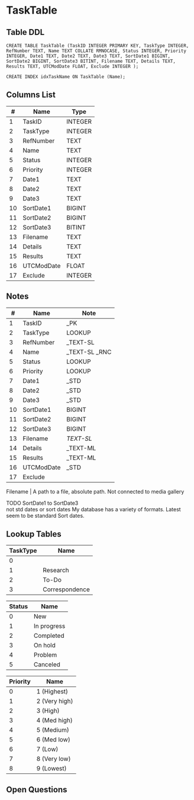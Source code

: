 # TaskTable

## Table DDL

```
CREATE TABLE TaskTable (TaskID INTEGER PRIMARY KEY, TaskType INTEGER, RefNumber TEXT, Name TEXT COLLATE RMNOCASE, Status INTEGER, Priority INTEGER, Date1 TEXT, Date2 TEXT, Date3 TEXT, SortDate1 BIGINT, SortDate2 BIGINT, SortDate3 BITINT, Filename TEXT, Details TEXT, Results TEXT, UTCModDate FLOAT, Exclude INTEGER );

CREATE INDEX idxTaskName ON TaskTable (Name);
```

## Columns List

| #   | Name       | Type    |
| --- | ---------- | ------- |
| 1   | TaskID     | INTEGER |
| 2   | TaskType   | INTEGER |
| 3   | RefNumber  | TEXT    |
| 4   | Name       | TEXT    |
| 5   | Status     | INTEGER |
| 6   | Priority   | INTEGER |
| 7   | Date1      | TEXT    |
| 8   | Date2      | TEXT    |
| 9   | Date3      | TEXT    |
| 10  | SortDate1  | BIGINT  |
| 11  | SortDate2  | BIGINT  |
| 12  | SortDate3  | BITINT  |
| 13  | Filename   | TEXT    |
| 14  | Details    | TEXT    |
| 15  | Results    | TEXT    |
| 16  | UTCModDate | FLOAT   |
| 17  | Exclude    | INTEGER |

## Notes

| #   | Name       | Note           |
| --- | ---------- | -------------- |
| 1   | TaskID     | _PK            |
| 2   | TaskType   | LOOKUP         |
| 3   | RefNumber  | _TEXT-SL       |
| 4   | Name       | _TEXT-SL  _RNC |
| 5   | Status     | LOOKUP         |
| 6   | Priority   | LOOKUP         |
| 7   | Date1      | _STD           |
| 8   | Date2      | _STD           |
| 9   | Date3      | _STD           |
| 10  | SortDate1  | BIGINT         |
| 11  | SortDate2  | BIGINT         |
| 12  | SortDate3  | BIGINT         |
| 13  | Filename   | _TEXT-SL_      |
| 14  | Details    | _TEXT-ML       |
| 15  | Results    | _TEXT-ML       |
| 16  | UTCModDate | _STD           |
| 17  | Exclude    |                |


Filename      | A path to a file, absolute path. Not connected to media gallery

TODO SortDate1 to SortDate3\
    not std dates or sort dates
My database has a variety of formats. Latest seem to be standard Sort dates.


## Lookup Tables

| TaskType | Name           |
| -------- | -------------- |
| 0        | <blank>        |
| 1        | Research       |
| 2        | To-Do          |
| 3        | Correspondence |


| Status | Name        |
| ------ | ----------- |
| 0      | New         |
| 1      | In progress |
| 2      | Completed   |
| 3      | On hold     |
| 4      | Problem     |
| 5      | Canceled    |


| Priority | Name          |
| -------- | ------------- |
| 0        | 1 (Highest)   |
| 1        | 2 (Very high) |
| 2        | 3 (High)      |
| 3        | 4 (Med high)  |
| 4        | 5 (Medium)    |
| 5        | 6 (Med low)   |
| 6        | 7 (Low)       |
| 7        | 8 (Very low)  |
| 8        | 9 (Lowest)    |


## Open Questions



